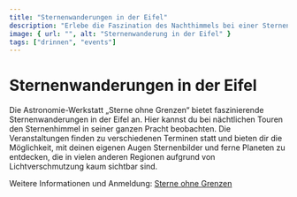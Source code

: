 ```yaml
---
title: "Sternenwanderungen in der Eifel"
description: "Erlebe die Faszination des Nachthimmels bei einer Sternenwanderung in der malerischen Eifel."
image: { url: "", alt: "Sternenwanderung in der Eifel" }
tags: ["drinnen", "events"]
---
```


# Sternenwanderungen in der Eifel

Die Astronomie-Werkstatt „Sterne ohne Grenzen“ bietet faszinierende Sternenwanderungen in der Eifel an. Hier kannst du bei nächtlichen Touren den Sternenhimmel in seiner ganzen Pracht beobachten. Die Veranstaltungen finden zu verschiedenen Terminen statt und bieten dir die Möglichkeit, mit deinen eigenen Augen Sternenbilder und ferne Planeten zu entdecken, die in vielen anderen Regionen aufgrund von Lichtverschmutzung kaum sichtbar sind.

Weitere Informationen und Anmeldung: [Sterne ohne Grenzen](https://www.sterne-ohne-grenzen.de)
